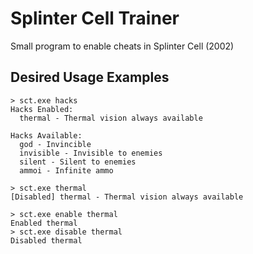 # Splinter Cell Trainer

Small program to enable cheats in Splinter Cell (2002)

## Desired Usage Examples

```
> sct.exe hacks
Hacks Enabled:
  thermal - Thermal vision always available

Hacks Available:
  god - Invincible
  invisible - Invisible to enemies
  silent - Silent to enemies
  ammoi - Infinite ammo
```

```
> sct.exe thermal
[Disabled] thermal - Thermal vision always available
```

```
> sct.exe enable thermal
Enabled thermal
> sct.exe disable thermal
Disabled thermal
```
